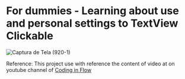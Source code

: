 # For dummies - Learning about use and personal settings to TextView Clickable

![Captura de Tela (920-1)](https://user-images.githubusercontent.com/72364037/219909828-9be07700-bdeb-423a-a38d-b2afbf215e59.png)

Reference: This project use with reference the content of video at on youtube channel of [Coding in Flow](https://www.youtube.com/watch?v=E4xSjGZWR3E)
